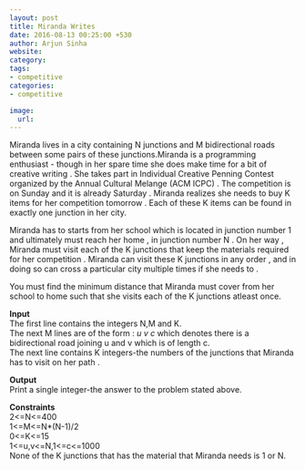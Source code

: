 ```yaml
---
layout: post
title: Miranda Writes
date: 2016-08-13 00:25:00 +530
author: Arjun Sinha
website:
category:
tags:
- competitive
categories:
- competitive

image:
  url: 
---
```

Miranda lives in a city containing N junctions and M bidirectional roads between some pairs of these junctions.Miranda is a programming enthusiast - though in  her spare time she does make time for a bit of creative writing . She takes part in Individual Creative Penning Contest organized by the Annual Cultural Melange (ACM ICPC) . The competition is on Sunday and it is already Saturday . Miranda realizes she needs to buy K items for her competition tomorrow . Each of these K items can be found in exactly one junction in her city.  

Miranda has to starts from her school which is located in junction number 1 and ultimately must reach her home , in junction number N . On her way , Miranda must visit each of the K junctions that keep the materials required for her competition . Miranda can visit these K junctions in any order , and in doing so can cross a particular city multiple times if she needs to .   

You must find the minimum distance that Miranda must cover from her school to home such that she visits each of the K junctions atleast once.  

**Input**  
The first line contains the integers N,M and K.  
The next M lines are of the form : _u v c_ which denotes there is a bidirectional road joining u and v which is of length c.  
The next line contains K integers-the numbers of the junctions that Miranda has to visit on her path .  

**Output**  
Print a single integer-the answer to the problem stated above.  

**Constraints**  
2<=N<=400  
1<=M<=N*(N-1)/2    
0<=K<=15   
1<=u,v<=N,1<=c<=1000    
None of the K junctions that has the material that Miranda needs is 1 or N.